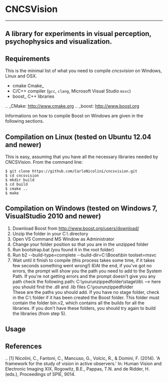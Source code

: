 CNCSVision
=====

-------------------------------------------------
A library for experiments in visual perception, psychophysics and visualization.
-------------------------------------------------


Requirements
------------

This is the minimal list of what you need to compile *cncsvision* on Windows, Linux and OSX.

- cmake Cmake_
- C/C++ compiler (`gcc`, `clang`, Microsoft Visual Studio `msvc`)
- boost_ C++ libraries

.. _CMake: http://www.cmake.org
.. _boost: http://www.boost.org

Informations on how to compile Boost on Windows are given in the following sections.

Compilation on Linux (tested on Ubuntu 12.04 and newer)
-----------

This is easy, assuming that you have all the necessary libraries needed by CNCSVision. From the command line:

    $ git clone https://github.com/CarloNicolini/cncsvision.git
    $ cd cncsvision
    $ mkdir build
    $ cd build
    $ cmake ..
    $ make

Compilation on Windows (tested on Windows 7, VisualStudio 2010 and newer)
-----------

1) Download Boost from http://www.boost.org/users/download/
2) Unzip the folder in your C:\ directory
3) Open VS Command MS Window as Administrator
4) Change your folder position so that you are in the unzipped folder
5) Run bootstrap.bat (you found it in the root folder)
6) Run b2 --build-type=complete --build-dir=C:\Boost\bin toolset=msvc 
7) Wait until it finish to compile (this process takes some time, if it takes few seconds something went wrong!)
8)At the end, if you've got no errors, the prompt will show you the path you need to add to the System Path.
  If you're not getting errors and the prompt doesn't give you any path check the following path:
  C:\yourunzippedfolder\stage\lib\ --> here you should find the .dll and .lib files
  C:\yourunzippedfolder\
  These are the paths you should add. If you have no stage folder, check in the C:\ folder if it has been created the Boost folder. 
  This folder must contain the folder bin.v2, which contains all the builds for all the libraries.
  If you don't have these folders, you should try again to build the libraries (from step 5).


Usage
-----


References
----------

.. [1] Nicolini, C., Fantoni, C., Mancuso, G., Volcic, R., & Domini, F. (2014). 'A framework for the study of vision in active observers.' In: Human Vision and Electronic Imaging XIX, Rogowitz, B.E., Pappas, T.N. and de Ridder, H. (eds.), Proceedings of SPIE, 9014.

